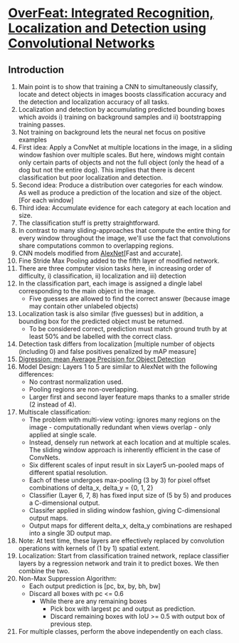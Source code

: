 # [OverFeat: Integrated Recognition, Localization and Detection using Convolutional Networks](https://arxiv.org/abs/1312.6229)

## Introduction

1. Main point is to show that training a CNN to simultaneously classify, locate and detect objects in images boosts classification accuracy and the detection and localization accuracy of all tasks.
2. Localization and detection by accumulating predicted bounding boxes which avoids i) training on background samples and ii) bootstrapping training passes.
3. Not training on background lets the neural net focus on positive examples
4. First idea: Apply a ConvNet at multiple locations in the image, in a sliding window fashion over multiple scales. But here, windows might contain only certain parts of objects and not the full object (only the head of a dog but not the entire dog). This implies that there is decent classification but poor localization and detection.
5. Second idea: Produce a distribution over categories for each window. As well as produce a prediction of the location and size of the object. [For each window]
6. Third idea: Accumulate evidence for each category at each location and size.
7. The classification stuff is pretty straightforward.
8. In contrast to many sliding-approaches that compute the entire thing for every window throughout the image, we'll use the fact that convolutions share computations common to overlapping regions.
9. CNN models modified from [AlexNet](https://github.com/kyscg/Paper2Pulp/notes/AlexNet.md)[Fast and accurate].
10. Fine Stride Max Pooling added to the fifth layer of modified network.
11. There are three computer vision tasks here, in increasing order of difficulty, i) classification, ii) localization and iii) detection
12. In the classification part, each image is assigned a dingle label corresponding to the main object in the image.
    * Five guesses are allowed to find the correct answer (because image may contain other unlabeled objects)
13. Localization task is also similar (five guesses) but in addition, a bounding box for the predicted object must be returned.
    * To be considered correct, prediction must match ground truth by at least 50% and be labelled with the correct class.
14. Detection task differs from localization [multiple number of objects (including 0) and false positives penalized by mAP measure]
15. [Digression: mean Average Precision for Object Detection](https://medium.com/@jonathan_hui/map-mean-average-precision-for-object-detection-45c121a31173)
16. Model Design: Layers 1 to 5 are similar to AlexNet with the following differences:
    * No contrast normalization used.
    * Pooling regions are non-overlapping.
    * Larger first and second layer feature maps thanks to a smaller stride (2 instead of 4).
17. Multiscale classification: 
    * The problem with multi-view voting: ignores many regions on the image - computationally redundant when views overlap - only applied at single scale.
    * Instead, densely run network at each location and at multiple scales. The sliding window approach is inherently efficient in the case of ConvNets.
    * Six different scales of input result in six Layer5 un-pooled maps of different spatial resolution.
    * Each of these undergoes max-pooling (3 by 3) for pixel offset combinations of delta_x, delta_y = {0, 1, 2}
    * Classifier (Layer 6, 7, 8) has fixed input size of (5 by 5) and produces a C-dimensional output.
    * Classifer applied in sliding window fashion, giving C-dimensional output maps.
    * Output maps for different delta_x, delta_y combinations are reshaped into a single 3D output map.
18. Note: At test time, these layers are effectively replaced by convolution operations with kernels of (1 by 1) spatial extent.
19. Localization: Start from classification trained network, replace classifier layers by a regression network and train it to predict boxes. We then combine the two. 
20. Non-Max Suppression Algorithm: 
    * Each output prediction is [pc, bx, by, bh, bw]
    * Discard all boxes with pc <= 0.6
        * While there are any remaining boxes
            * Pick box with largest pc and output as prediction.
            * Discard remaining boxes with IoU >= 0.5 with output box of previous step.
21. For multiple classes, perform the above independently on each class.
